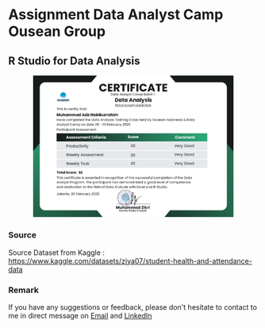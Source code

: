 # Assignment Data Analyst Camp Ousean Group
## R Studio for Data Analysis

<p align="center">
<img src="/Certificate/Sertifikat Data Analyst Camp.jpg" width="80%" height="30%">
</p>

### Source
Source Dataset from Kaggle : https://www.kaggle.com/datasets/ziya07/student-health-and-attendance-data

### Remark
If you have any suggestions or feedback, please don't hesitate to contact to me in direct message on [Email](mailto:azizhabibrahim@gmail.com) and 
[LinkedIn](https://www.linkedin.com/in/mhabibr02/)
